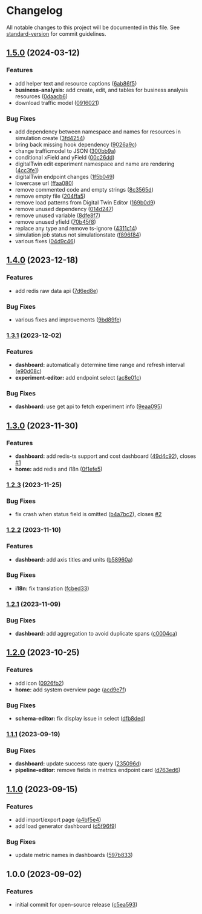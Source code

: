 # Changelog

All notable changes to this project will be documented in this file. See [standard-version](https://github.com/conventional-changelog/standard-version) for commit guidelines.

## [1.5.0](https://github.com/CarnegieMellon-PlantD/PlantD-Studio/compare/v1.4.0...v1.5.0) (2024-03-12)

### Features

- add helper text and resource captions ([6ab86f5](https://github.com/CarnegieMellon-PlantD/PlantD-Studio/commit/6ab86f559ceb98598d645120a862da02c9af6250))
- **business-analysis:** add create, edit, and tables for business analysis resources ([0daacb6](https://github.com/CarnegieMellon-PlantD/PlantD-Studio/commit/0daacb62ad7b7824e39690125a0546173e0d3c41))
- download traffic model ([0916021](https://github.com/CarnegieMellon-PlantD/PlantD-Studio/commit/09160218c2ea81a504c7645e6236842e5b3d8eb9))

### Bug Fixes

- add dependency between namespace and names for resources in simulation create ([3fd4254](https://github.com/CarnegieMellon-PlantD/PlantD-Studio/commit/3fd4254d479b7f2c2eee1db601258eba956f684f))
- bring back missing hook dependency ([9026a9c](https://github.com/CarnegieMellon-PlantD/PlantD-Studio/commit/9026a9c41df9b405003cb7cb568f0ad33873884c))
- change trafficmodel to JSON ([300bb9a](https://github.com/CarnegieMellon-PlantD/PlantD-Studio/commit/300bb9ad335d30a0faceb36ff8db19c05a0598ad))
- conditional xField and yField ([00c26dd](https://github.com/CarnegieMellon-PlantD/PlantD-Studio/commit/00c26dda88d4de9d60d919d61d0b96d5daee1327))
- digitalTwin edit experiment namespace and name are rendering ([4cc3fe1](https://github.com/CarnegieMellon-PlantD/PlantD-Studio/commit/4cc3fe186c95705a1332b5bbe8ff026da4914953))
- digitalTwin endpoint changes ([1f5b049](https://github.com/CarnegieMellon-PlantD/PlantD-Studio/commit/1f5b049d9b76ad92fa31d62c6c2f77d59a736ab6))
- lowercase url ([ffaa080](https://github.com/CarnegieMellon-PlantD/PlantD-Studio/commit/ffaa080cf889bb93ad27f943df0e56db71fdc393))
- remove commented code and empty strings ([8c3565d](https://github.com/CarnegieMellon-PlantD/PlantD-Studio/commit/8c3565da37703967b415e11004a6e6672fe05df9))
- remove empty file ([204ffa5](https://github.com/CarnegieMellon-PlantD/PlantD-Studio/commit/204ffa598dc0c9c0e812cdd08bc3e9f28582c8b8))
- remove load patterns from Digital Twin Editor ([169b0d9](https://github.com/CarnegieMellon-PlantD/PlantD-Studio/commit/169b0d9787b63c526e1662691f8f2ef0fb953390))
- remove unused dependency ([014d247](https://github.com/CarnegieMellon-PlantD/PlantD-Studio/commit/014d247d870d4e3cf98b924db8477b414f01f799))
- remove unused variable ([8dfe8f7](https://github.com/CarnegieMellon-PlantD/PlantD-Studio/commit/8dfe8f759374ca2bb20f32e011209970881094c7))
- remove unused yfield ([70b45f8](https://github.com/CarnegieMellon-PlantD/PlantD-Studio/commit/70b45f83472136d374f1a0524ff5d9153800eb4a))
- replace any type and remove ts-ignore ([4311c14](https://github.com/CarnegieMellon-PlantD/PlantD-Studio/commit/4311c14c82754734b8140205685e301a5d0495f8))
- simulation job status not simulationstate ([f896f84](https://github.com/CarnegieMellon-PlantD/PlantD-Studio/commit/f896f840e95a790506f78b6376d81e04dde18635))
- various fixes ([04d9c46](https://github.com/CarnegieMellon-PlantD/PlantD-Studio/commit/04d9c46ecfa734978873e4d526be4100e822f045))

## [1.4.0](https://github.com/CarnegieMellon-PlantD/PlantD-Studio/compare/v1.3.1...v1.4.0) (2023-12-18)

### Features

- add redis raw data api ([7d6ed8e](https://github.com/CarnegieMellon-PlantD/PlantD-Studio/commit/7d6ed8e6d76db520d074b131e4806ff93069af97))

### Bug Fixes

- various fixes and improvements ([9bd89fe](https://github.com/CarnegieMellon-PlantD/PlantD-Studio/commit/9bd89fed7d4a7dde777d49fe6223c8894c7c7846))

### [1.3.1](https://github.com/CarnegieMellon-PlantD/PlantD-Studio/compare/v1.3.0...v1.3.1) (2023-12-02)

### Features

- **dashboard:** automatically determine time range and refresh interval ([e90d08c](https://github.com/CarnegieMellon-PlantD/PlantD-Studio/commit/e90d08cd420fc6b54fdb34a61494c12b931114aa))
- **experiment-editor:** add endpoint select ([ac8e01c](https://github.com/CarnegieMellon-PlantD/PlantD-Studio/commit/ac8e01ca02410d64bea28d0ce8cbec5073917c04))

### Bug Fixes

- **dashboard:** use get api to fetch experiment info ([9eaa095](https://github.com/CarnegieMellon-PlantD/PlantD-Studio/commit/9eaa095f0c19304ad8c5e91567f54e608d1afafb))

## [1.3.0](https://github.com/CarnegieMellon-PlantD/PlantD-Studio/compare/v1.2.3...v1.3.0) (2023-11-30)

### Features

- **dashboard:** add redis-ts support and cost dashboard ([49d4c92](https://github.com/CarnegieMellon-PlantD/PlantD-Studio/commit/49d4c923f728155061f3d549c6dcf6a27b7ab85f)), closes [#1](https://github.com/CarnegieMellon-PlantD/PlantD-Studio/issues/1)
- **home:** add redis and i18n ([0f1efe5](https://github.com/CarnegieMellon-PlantD/PlantD-Studio/commit/0f1efe56ff9fd80bb500a476f71573bbf977db3b))

### [1.2.3](https://github.com/CarnegieMellon-PlantD/PlantD-Studio/compare/v1.2.2...v1.2.3) (2023-11-25)

### Bug Fixes

- fix crash when status field is omitted ([b4a7bc2](https://github.com/CarnegieMellon-PlantD/PlantD-Studio/commit/b4a7bc26f48929b6444286fd7d7344ce42e821db)), closes [#2](https://github.com/CarnegieMellon-PlantD/PlantD-Studio/issues/2)

### [1.2.2](https://github.com/CarnegieMellon-PlantD/PlantD-Studio/compare/v1.2.1...v1.2.2) (2023-11-10)

### Features

- **dashboard:** add axis titles and units ([b58960a](https://github.com/CarnegieMellon-PlantD/PlantD-Studio/commit/b58960a086e790a614f37ec0b6e4ed9ef0c710c6))

### Bug Fixes

- **i18n:** fix translation ([fcbed33](https://github.com/CarnegieMellon-PlantD/PlantD-Studio/commit/fcbed33813de7784861845e0d43304f28ce6d199))

### [1.2.1](https://github.com/CarnegieMellon-PlantD/PlantD-Studio/compare/v1.2.0...v1.2.1) (2023-11-09)

### Bug Fixes

- **dashboard:** add aggregation to avoid duplicate spans ([c0004ca](https://github.com/CarnegieMellon-PlantD/PlantD-Studio/commit/c0004ca3ccd1989546a5d0b08c0082f35d32a51a))

## [1.2.0](https://github.com/CarnegieMellon-PlantD/PlantD-Studio/compare/v1.1.1...v1.2.0) (2023-10-25)

### Features

- add icon ([0926fb2](https://github.com/CarnegieMellon-PlantD/PlantD-Studio/commit/0926fb28a9b36a19edb00cc16fa816fcaa944185))
- **home:** add system overview page ([acd9e7f](https://github.com/CarnegieMellon-PlantD/PlantD-Studio/commit/acd9e7f6b356820502b81861a06581c401467a20))

### Bug Fixes

- **schema-editor:** fix display issue in select ([dfb8ded](https://github.com/CarnegieMellon-PlantD/PlantD-Studio/commit/dfb8ded6f887524d4e0e8c1eb0a704061eb4c718))

### [1.1.1](https://github.com/CarnegieMellon-PlantD/PlantD-Studio/compare/v1.1.0...v1.1.1) (2023-09-19)

### Bug Fixes

- **dashboard:** update success rate query ([235096d](https://github.com/CarnegieMellon-PlantD/PlantD-Studio/commit/235096d2d7eaaaffbdf53646f0fcd47b66b59f26))
- **pipeline-editor:** remove fields in metrics endpoint card ([d763ed6](https://github.com/CarnegieMellon-PlantD/PlantD-Studio/commit/d763ed6d21885f0824c4b5f11e07123d71f3f307))

## [1.1.0](https://github.com/CarnegieMellon-PlantD/PlantD-Studio/compare/v1.0.0...v1.1.0) (2023-09-15)

### Features

- add import/export page ([a4bf5e4](https://github.com/CarnegieMellon-PlantD/PlantD-Studio/commit/a4bf5e408956343d5319f4aa74076b6853511926))
- add load generator dashboard ([d5f96f9](https://github.com/CarnegieMellon-PlantD/PlantD-Studio/commit/d5f96f918c0e5454800ee23b984120f18676303e))

### Bug Fixes

- update metric names in dashboards ([597b833](https://github.com/CarnegieMellon-PlantD/PlantD-Studio/commit/597b83356aed8bec15efb3e84a4dd10f4c0bb7a8))

## 1.0.0 (2023-09-02)

### Features

- initial commit for open-source release ([c5ea593](https://github.com/CarnegieMellon-PlantD/PlantD-Studio/commit/c5ea5939b4a940bbff9a283bfdd7017345898578))
